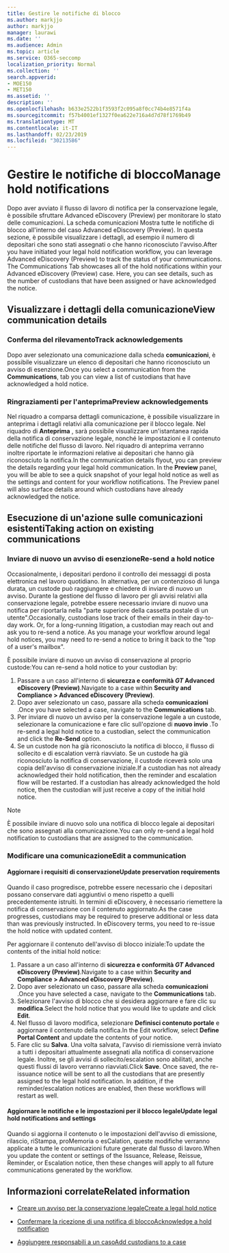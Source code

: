 ```yaml
---
title: Gestire le notifiche di blocco
ms.author: markjjo
author: markjjo
manager: laurawi
ms.date: ''
ms.audience: Admin
ms.topic: article
ms.service: O365-seccomp
localization_priority: Normal
ms.collection: ''
search.appverid:
- MOE150
- MET150
ms.assetid: ''
description: ''
ms.openlocfilehash: b633e2522b1f3593f2c095a8f0cc74b4e8571f4a
ms.sourcegitcommit: f57b4001ef1327f0ea622e716a4d7d78f1769b49
ms.translationtype: MT
ms.contentlocale: it-IT
ms.lasthandoff: 02/23/2019
ms.locfileid: "30213586"
---
```

# <a name="manage-hold-notifications"></a><span data-ttu-id="3beab-102">Gestire le notifiche di blocco</span><span class="sxs-lookup"><span data-stu-id="3beab-102">Manage hold notifications</span></span>

<span data-ttu-id="3beab-p101">Dopo aver avviato il flusso di lavoro di notifica per la conservazione legale, è possibile sfruttare Advanced eDiscovery (Preview) per monitorare lo stato delle comunicazioni. La scheda comunicazioni Mostra tutte le notifiche di blocco all'interno del caso Advanced eDiscovery (Preview). In questa sezione, è possibile visualizzare i dettagli, ad esempio il numero di depositari che sono stati assegnati o che hanno riconosciuto l'avviso.</span><span class="sxs-lookup"><span data-stu-id="3beab-p101">After you have initiated your legal hold notification workflow, you can leverage  Advanced eDiscovery (Preview) to track the status of your communications. The Communications Tab showcases all of the hold notifications within your Advanced eDiscovery (Preview) case. Here, you can see details, such as the number of custodians that have been assigned or have acknowledged the notice.</span></span>

## <a name="view-communication-details"></a><span data-ttu-id="3beab-106">Visualizzare i dettagli della comunicazione</span><span class="sxs-lookup"><span data-stu-id="3beab-106">View communication details</span></span>

### <a name="track-acknowledgements"></a><span data-ttu-id="3beab-107">Conferma del rilevamento</span><span class="sxs-lookup"><span data-stu-id="3beab-107">Track acknowledgements</span></span>

<span data-ttu-id="3beab-108">Dopo aver selezionato una comunicazione dalla scheda **comunicazioni**, è possibile visualizzare un elenco di depositari che hanno riconosciuto un avviso di esenzione.</span><span class="sxs-lookup"><span data-stu-id="3beab-108">Once you select a communication from the **Communications**, tab you can view a list of custodians that have acknowledged a hold notice.</span></span> 

### <a name="preview-acknowledgements"></a><span data-ttu-id="3beab-109">Ringraziamenti per l'anteprima</span><span class="sxs-lookup"><span data-stu-id="3beab-109">Preview acknowledgements</span></span>

<span data-ttu-id="3beab-p102">Nel riquadro a comparsa dettagli comunicazione, è possibile visualizzare in anteprima i dettagli relativi alla comunicazione per il blocco legale. Nel riquadro di **Anteprima** , sarà possibile visualizzare un'istantanea rapida della notifica di conservazione legale, nonché le impostazioni e il contenuto delle notifiche del flusso di lavoro. Nel riquadro di anteprima verranno inoltre riportate le informazioni relative ai depositari che hanno già riconosciuto la notifica.</span><span class="sxs-lookup"><span data-stu-id="3beab-p102">In the communication details flyout, you can preview the details regarding your legal hold communication. In the **Preview** panel, you will be able to see a quick snapshot of your legal hold notice as well as the settings and content for your workflow notifications. The Preview panel will also surface details around which custodians have already acknowledged the notice.</span></span>

## <a name="taking-action-on-existing-communications"></a><span data-ttu-id="3beab-113">Esecuzione di un'azione sulle comunicazioni esistenti</span><span class="sxs-lookup"><span data-stu-id="3beab-113">Taking action on existing communications</span></span>

### <a name="re-send-a-hold-notice"></a><span data-ttu-id="3beab-114">Inviare di nuovo un avviso di esenzione</span><span class="sxs-lookup"><span data-stu-id="3beab-114">Re-send a hold notice</span></span>

<span data-ttu-id="3beab-p103">Occasionalmente, i depositari perdono il controllo dei messaggi di posta elettronica nel lavoro quotidiano. In alternativa, per un contenzioso di lunga durata, un custode può raggiungere e chiedere di inviare di nuovo un avviso. Durante la gestione del flusso di lavoro per gli avvisi relativi alla conservazione legale, potrebbe essere necessario inviare di nuovo una notifica per riportarla nella "parte superiore della cassetta postale di un utente".</span><span class="sxs-lookup"><span data-stu-id="3beab-p103">Occasionally, custodians lose track of their emails in their day-to-day work. Or, for a long-running litigation, a custodian may reach out and ask you to re-send a notice. As you manage your workflow around legal hold notices, you may need to re-send a notice to bring it back to the "top of a user's mailbox".</span></span>

<span data-ttu-id="3beab-118">È possibile inviare di nuovo un avviso di conservazione al proprio custode:</span><span class="sxs-lookup"><span data-stu-id="3beab-118">You can re-send a hold notice to your custodian by:</span></span>
1. <span data-ttu-id="3beab-119">Passare a un caso all'interno di **sicurezza e conformità _GT_ Advanced eDiscovery (Preview)**.</span><span class="sxs-lookup"><span data-stu-id="3beab-119">Navigate to a case within **Security and Compliance > Advanced eDiscovery (Preview)**.</span></span>
2. <span data-ttu-id="3beab-120">Dopo aver selezionato un caso, passare alla scheda **comunicazioni** .</span><span class="sxs-lookup"><span data-stu-id="3beab-120">Once you have selected a case, navigate to the **Communications** tab.</span></span>
3. <span data-ttu-id="3beab-121">Per inviare di nuovo un avviso per la conservazione legale a un custode, selezionare la comunicazione e fare clic sull'opzione di **nuovo invio** .</span><span class="sxs-lookup"><span data-stu-id="3beab-121">To re-send a legal hold notice to a custodian, select the communication and click the **Re-Send** option.</span></span>
4. <span data-ttu-id="3beab-p104">Se un custode non ha già riconosciuto la notifica di blocco, il flusso di sollecito e di escalation verrà riavviato. Se un custode ha già riconosciuto la notifica di conservazione, il custode riceverà solo una copia dell'avviso di conservazione iniziale.</span><span class="sxs-lookup"><span data-stu-id="3beab-p104">If a custodian has not already acknowledged their hold notification, then the reminder and escalation flow will be restarted. If a custodian has already acknowledged the hold notice, then the custodian will just receive a copy of the initial hold notice.</span></span>

> [!NOTE]
> <span data-ttu-id="3beab-124">È possibile inviare di nuovo solo una notifica di blocco legale ai depositari che sono assegnati alla comunicazione.</span><span class="sxs-lookup"><span data-stu-id="3beab-124">You can only re-send a legal hold notification to custodians that are assigned to the communication.</span></span> 

### <a name="edit-a-communication"></a><span data-ttu-id="3beab-125">Modificare una comunicazione</span><span class="sxs-lookup"><span data-stu-id="3beab-125">Edit a communication</span></span>

#### <a name="update-preservation-requirements"></a><span data-ttu-id="3beab-126">Aggiornare i requisiti di conservazione</span><span class="sxs-lookup"><span data-stu-id="3beab-126">Update preservation requirements</span></span>
  
<span data-ttu-id="3beab-p105">Quando il caso progredisce, potrebbe essere necessario che i depositari possano conservare dati aggiuntivi o meno rispetto a quelli precedentemente istruiti. In termini di eDiscovery, è necessario riemettere la notifica di conservazione con il contenuto aggiornato.</span><span class="sxs-lookup"><span data-stu-id="3beab-p105">As the case progresses, custodians may be required to preserve additional or less data than was previously instructed. In eDiscovery terms, you need to re-issue the hold notice with updated content.</span></span>

<span data-ttu-id="3beab-129">Per aggiornare il contenuto dell'avviso di blocco iniziale:</span><span class="sxs-lookup"><span data-stu-id="3beab-129">To update the contents of the initial hold notice:</span></span>

1. <span data-ttu-id="3beab-130">Passare a un caso all'interno di **sicurezza e conformità _GT_ Advanced eDiscovery (Preview)**.</span><span class="sxs-lookup"><span data-stu-id="3beab-130">Navigate to a case within **Security and Compliance > Advanced eDiscovery (Preview)**.</span></span>
2. <span data-ttu-id="3beab-131">Dopo aver selezionato un caso, passare alla scheda **comunicazioni** .</span><span class="sxs-lookup"><span data-stu-id="3beab-131">Once you have selected a case, navigate to the **Communications** tab.</span></span>
3. <span data-ttu-id="3beab-132">Selezionare l'avviso di blocco che si desidera aggiornare e fare clic su **modifica**.</span><span class="sxs-lookup"><span data-stu-id="3beab-132">Select the hold notice that you would like to update and click **Edit**.</span></span>
4. <span data-ttu-id="3beab-133">Nel flusso di lavoro modifica, selezionare **Definisci contenuto portale** e aggiornare il contenuto della notifica.</span><span class="sxs-lookup"><span data-stu-id="3beab-133">In the Edit workflow, select **Define Portal Content** and update the contents of your notice.</span></span> 
5. <span data-ttu-id="3beab-p106">Fare clic su **Salva**. Una volta salvata, l'avviso di riemissione verrà inviato a tutti i depositari attualmente assegnati alla notifica di conservazione legale. Inoltre, se gli avvisi di sollecito/escalation sono abilitati, anche questi flussi di lavoro verranno riavviati.</span><span class="sxs-lookup"><span data-stu-id="3beab-p106">Click **Save**. Once saved, the re-issuance notice will be sent to all the custodians that are presently assigned to the legal hold notification. In addition, if the reminder/escalation notices are enabled, then these workflows will restart as well.</span></span> 


#### <a name="update-legal-hold-notifications-and-settings"></a><span data-ttu-id="3beab-137">Aggiornare le notifiche e le impostazioni per il blocco legale</span><span class="sxs-lookup"><span data-stu-id="3beab-137">Update legal hold notifications and settings</span></span>

<span data-ttu-id="3beab-138">Quando si aggiorna il contenuto o le impostazioni dell'avviso di emissione, rilascio, riStampa, proMemoria o esCalation, queste modifiche verranno applicate a tutte le comunicazioni future generate dal flusso di lavoro.</span><span class="sxs-lookup"><span data-stu-id="3beab-138">When you update the content or settings of the Issuance, Release, Reissue, Reminder, or Escalation notice, then these changes will apply to all future communications generated by the workflow.</span></span>

## <a name="related-information"></a><span data-ttu-id="3beab-139">Informazioni correlate</span><span class="sxs-lookup"><span data-stu-id="3beab-139">Related information</span></span> 

- [<span data-ttu-id="3beab-140">Creare un avviso per la conservazione legale</span><span class="sxs-lookup"><span data-stu-id="3beab-140">Create a legal hold notice</span></span>](create-hold-notification.md)
    
- [<span data-ttu-id="3beab-141">Confermare la ricezione di una notifica di blocco</span><span class="sxs-lookup"><span data-stu-id="3beab-141">Acknowledge a hold notification</span></span>](acknowledge-hold-notification.md)
    
- [<span data-ttu-id="3beab-142">Aggiungere responsabili a un caso</span><span class="sxs-lookup"><span data-stu-id="3beab-142">Add custodians to a case</span></span>](add-custodians-to-case.md)